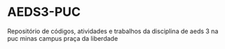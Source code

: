 # AEDS3-PUC
Repositório de códigos, atividades e trabalhos da disciplina de aeds 3 na puc minas campus praça da liberdade
